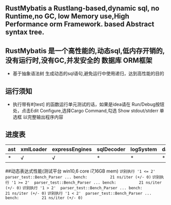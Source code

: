 
## RustMybatis a Rustlang-based,dynamic sql, no Runtime,no GC, low Memory use,High Performance orm Framework.  based Abstract syntax tree.

## RustMybatis 是一个高性能的,动态sql,低内存开销的,没有运行时,没有GC,并发安全的  数据库 ORM框架

* 基于抽象语法树 生成动态的sql语句,避免运行中使用递归，达到高性能的目的



## 运行须知
* 执行带有#[test] 的函数运行单元测试的话，如果是idea请在 Run/Debug按钮处，点击Edit Configure,选择Cargo Command,勾选 Show stdout/stderr 单选框 以完整输出程序内容


## 进度表
| ast | xmlLoader | expressEngines | sqlDecoder | logSystem | dataSourceRouter |templeteDecoder |
| ------ | ------ | ------ | ------ | ------ | ------ |------ |
| * | √ | √ | * | * | * | * |


##动态表达式性能(测试平台 win10,6 core i7,16GB mem)
``` 识别执行 '1 <= 2'  parser_test::Bench_Parser ... bench:          21 ns/iter (+/- 0) ```
``` 识别执行 '1 >= 2'  parser_test::Bench_Parser ... bench:          21 ns/iter (+/- 0) ```
``` 识别执行 '1 > 2'  parser_test::Bench_Parser ... bench:          21 ns/iter (+/- 0) ```
``` 识别执行 '1 < 2'  parser_test::Bench_Parser ... bench:          21 ns/iter (+/- 0) ```
